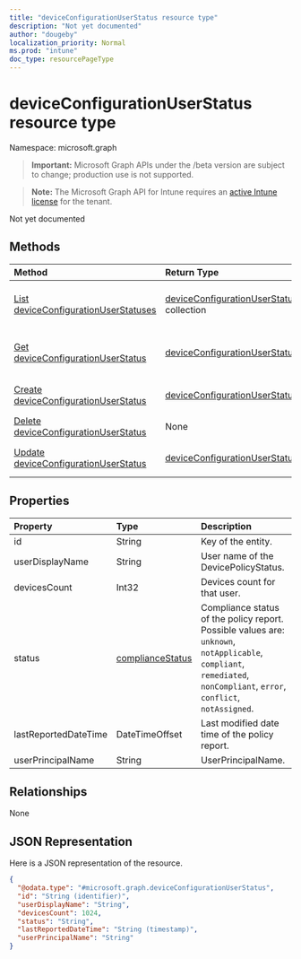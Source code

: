```yaml
---
title: "deviceConfigurationUserStatus resource type"
description: "Not yet documented"
author: "dougeby"
localization_priority: Normal
ms.prod: "intune"
doc_type: resourcePageType
---
```


# deviceConfigurationUserStatus resource type

Namespace: microsoft.graph

> **Important:** Microsoft Graph APIs under the /beta version are subject to change; production use is not supported.

> **Note:** The Microsoft Graph API for Intune requires an [active Intune license](https://go.microsoft.com/fwlink/?linkid=839381) for the tenant.

Not yet documented

## Methods
|Method|Return Type|Description|
|:---|:---|:---|
|[List deviceConfigurationUserStatuses](../api/intune-deviceconfig-deviceconfigurationuserstatus-list.md)|[deviceConfigurationUserStatus](../resources/intune-deviceconfig-deviceconfigurationuserstatus.md) collection|List properties and relationships of the [deviceConfigurationUserStatus](../resources/intune-deviceconfig-deviceconfigurationuserstatus.md) objects.|
|[Get deviceConfigurationUserStatus](../api/intune-deviceconfig-deviceconfigurationuserstatus-get.md)|[deviceConfigurationUserStatus](../resources/intune-deviceconfig-deviceconfigurationuserstatus.md)|Read properties and relationships of the [deviceConfigurationUserStatus](../resources/intune-deviceconfig-deviceconfigurationuserstatus.md) object.|
|[Create deviceConfigurationUserStatus](../api/intune-deviceconfig-deviceconfigurationuserstatus-create.md)|[deviceConfigurationUserStatus](../resources/intune-deviceconfig-deviceconfigurationuserstatus.md)|Create a new [deviceConfigurationUserStatus](../resources/intune-deviceconfig-deviceconfigurationuserstatus.md) object.|
|[Delete deviceConfigurationUserStatus](../api/intune-deviceconfig-deviceconfigurationuserstatus-delete.md)|None|Deletes a [deviceConfigurationUserStatus](../resources/intune-deviceconfig-deviceconfigurationuserstatus.md).|
|[Update deviceConfigurationUserStatus](../api/intune-deviceconfig-deviceconfigurationuserstatus-update.md)|[deviceConfigurationUserStatus](../resources/intune-deviceconfig-deviceconfigurationuserstatus.md)|Update the properties of a [deviceConfigurationUserStatus](../resources/intune-deviceconfig-deviceconfigurationuserstatus.md) object.|

## Properties
|Property|Type|Description|
|:---|:---|:---|
|id|String|Key of the entity.|
|userDisplayName|String|User name of the DevicePolicyStatus.|
|devicesCount|Int32|Devices count for that user.|
|status|[complianceStatus](../resources/intune-shared-compliancestatus.md)|Compliance status of the policy report. Possible values are: `unknown`, `notApplicable`, `compliant`, `remediated`, `nonCompliant`, `error`, `conflict`, `notAssigned`.|
|lastReportedDateTime|DateTimeOffset|Last modified date time of the policy report.|
|userPrincipalName|String|UserPrincipalName.|

## Relationships
None

## JSON Representation
Here is a JSON representation of the resource.
<!-- {
  "blockType": "resource",
  "keyProperty": "id",
  "@odata.type": "microsoft.graph.deviceConfigurationUserStatus"
}
-->
``` json
{
  "@odata.type": "#microsoft.graph.deviceConfigurationUserStatus",
  "id": "String (identifier)",
  "userDisplayName": "String",
  "devicesCount": 1024,
  "status": "String",
  "lastReportedDateTime": "String (timestamp)",
  "userPrincipalName": "String"
}
```






